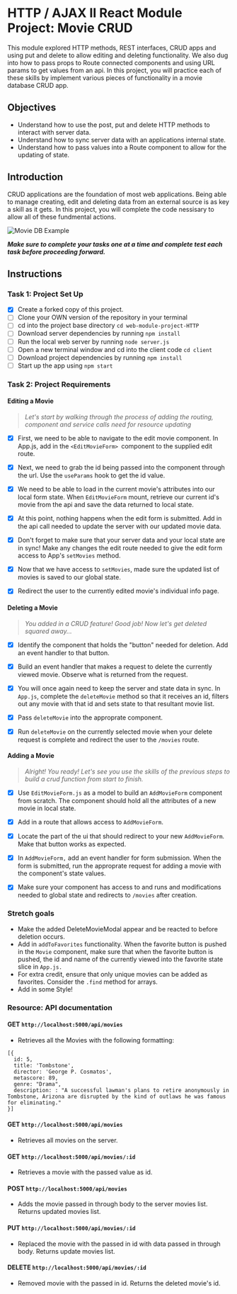 # HTTP / AJAX II React Module Project: Movie CRUD

This module explored HTTP methods, REST interfaces, CRUD apps and using put and delete to allow editing and deleting functionality. We also dug into how to pass props to Route connected components and using URL params to get values from an api. In this project, you will practice each of these skills by implement various pieces of functionality in a movie database CRUD app.

## Objectives
- Understand how to use the post, put and delete HTTP methods to interact with server data.
- Understand how to sync server data with an applications internal state.
- Understand how to pass values into a Route component to allow for the updating of state.

## Introduction
CRUD applications are the foundation of most web applications. Being able to manage creating, edit and deleting data from an external source is as key a skill as it gets. In this project, you will complete the code nessisary to allow all of these fundmental actions.

![Movie DB Example](project-goals.gif)

***Make sure to complete your tasks one at a time and complete test each task before proceeding forward.***

## Instructions
### Task 1: Project Set Up
* [x] Create a forked copy of this project.
* [ ] Clone your OWN version of the repository in your terminal
* [ ] cd into the project base directory `cd web-module-project-HTTP`
* [ ] Download server dependencies by running `npm install`
* [ ] Run the local web server by running `node server.js`
* [ ] Open a new terminal window and cd into the client code `cd client`
* [ ] Download project dependencies by running `npm install`
* [ ] Start up the app using `npm start`

### Task 2: Project Requirements
#### Editing a Movie
> *Let's start by walking through the process of adding the routing, component and service calls need for resource updating*

* [x] First, we need to be able to navigate to the edit movie component. In App.js, add in the `<EditMovieForm> `component to the supplied edit route.

* [x] Next, we need to grab the id being passed into the component through the url. Use the `useParams` hook to get the id value.

* [x] We need to be able to load in the current movie's attributes into our local form state. When `EditMovieForm` mount, retrieve our current id's movie from the api and save the data returned to local state.

* [x] At this point, nothing happens when the edit form is submitted. Add in the api call needed to update the server with our updated movie data.

* [x] Don't forget to make sure that your server data and your local state are in sync! Make any changes the edit route needed to give the edit form access to App's `setMovies` method.

* [x] Now that we have access to `setMovies`, made sure the updated list of movies is saved to our global state.

* [x] Redirect the user to the currently edited movie's individual info page.

#### Deleting a Movie
> *You added in a CRUD feature! Good job! Now let's get deleted squared away...*

* [x] Identify the component that holds the "button" needed for deletion. Add an event handler to that button.

* [x] Build an event handler that makes a request to delete the currently viewed movie. Observe what is returned from the request.

* [x] You will once again need to keep the server and state data in sync. In `App.js`, complete the `deleteMovie` method so that it receives an id, filters out any movie with that id and sets state to that resultant movie list.

* [x] Pass `deleteMovie` into the approprate component.

* [x] Run `deleteMovie` on the currently selected movie when your delete request is complete and redirect the user to the `/movies` route.

#### Adding a Movie
> *Alright! You ready! Let's see you use the skills of the previous steps to build a crud function from start to finish.*

* [x] Use `EditMovieForm.js` as a model to build an `AddMovieForm` component from scratch. The component should hold all the attributes of a new movie in local state.

* [x] Add in a route that allows access to `AddMovieForm`.

* [x] Locate the part of the ui that should redirect to your new `AddMovieForm`. Make that button works as expected.

* [x] In `AddMovieForm,` add an event handler for form submission. When the form is submitted, run the approprate request for adding a movie with the component's state values.

* [x] Make sure your component has access to and runs and modifications needed to global state and redirects to `/movies` after creation.

### Stretch goals
- Make the added DeleteMovieModal appear and be reacted to before deletion occurs.
- Add in `addToFavorites` functionality. When the favorite button is pushed in the `Movie` component, make sure that when the favorite button is pushed, the id and name of the currently viewed into the favorite state slice in `App.js.`
- For extra credit, ensure that only unique movies can be added as favorites. Consider the `.find` method for arrays.
- Add in some Style!

### Resource: API documentation 

#### GET `http://localhost:5000/api/movies`
- Retrieves all the Movies with the following formatting:
```
[{
  id: 5,
  title: 'Tombstone',
  director: 'George P. Cosmatos',
  metascore: 89,
  genre: "Drama",
  description: : "A successful lawman's plans to retire anonymously in Tombstone, Arizona are disrupted by the kind of outlaws he was famous for eliminating."
}]
```
#### GET `http://localhost:5000/api/movies`
- Retrieves all movies on the server.

#### GET `http://localhost:5000/api/movies/:id`
- Retrieves a movie with the passed value as id.

#### POST `http://localhost:5000/api/movies`
- Adds the movie passed in through body to the server movies list. Returns updated movies list.

#### PUT `http://localhost:5000/api/movies/:id`
- Replaced the movie with the passed in id with data passed in through body. Returns update movies list.

#### DELETE `http://localhost:5000/api/movies/:id`
- Removed movie with the passed in id. Returns the deleted movie's id.
